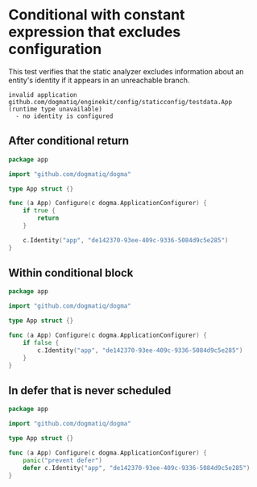 # Conditional with constant expression that excludes configuration

This test verifies that the static analyzer excludes information about an
entity's identity if it appears in an unreachable branch.

```au:output au:group=matrix
invalid application github.com/dogmatiq/enginekit/config/staticconfig/testdata.App (runtime type unavailable)
  - no identity is configured
```

## After conditional return

```go au:input au:group=matrix
package app

import "github.com/dogmatiq/dogma"

type App struct {}

func (a App) Configure(c dogma.ApplicationConfigurer) {
	if true {
        return
	}

	c.Identity("app", "de142370-93ee-409c-9336-5084d9c5e285")
}
```

## Within conditional block

```go au:input au:group=matrix
package app

import "github.com/dogmatiq/dogma"

type App struct {}

func (a App) Configure(c dogma.ApplicationConfigurer) {
	if false {
		c.Identity("app", "de142370-93ee-409c-9336-5084d9c5e285")
	}
}
```

## In defer that is never scheduled

```go au:input au:group=matrix
package app

import "github.com/dogmatiq/dogma"

type App struct {}

func (a App) Configure(c dogma.ApplicationConfigurer) {
	panic("prevent defer")
	defer c.Identity("app", "de142370-93ee-409c-9336-5084d9c5e285")
}
```
